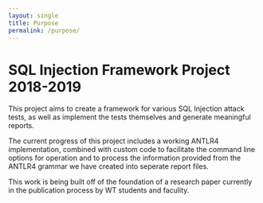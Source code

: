 ```yaml
---
layout: single
title: Purpose
permalink: /purpose/
---
```


# SQL Injection Framework Project 2018-2019

This project aims to create a framework for various SQL Injection attack tests, as well as implement the tests themselves and generate meaningful reports. 

The current progress of this project includes a working ANTLR4 implementation, combined with custom code to facilitate the command line options for operation and to process the information provided from the ANTLR4 grammar we have created into seperate report files.

This work is being built off of the foundation of a research paper currently in the publication process by WT students and faculity.
